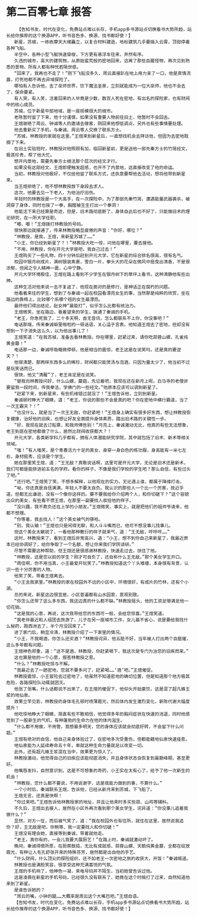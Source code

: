 # 第二百零七章 报答
        【告知书友，时代在变化，免费站点难以长存，手机app多书源站点切换看书大势所趋，站长给你推荐的这个换源APP，听书音色多、换源、找书都好使！】
       新星，苏城，一栋栋摩天大楼矗立，以复合材料建造，地标建筑几乎要插入云霄，顶部停着各种飞船。
       半空中，各种小型飞艇快速穿梭，下方更有悬浮车往来，井然有序。
       久违的城市，高大的建筑物，从原始蛮荒般的密地回来，远离了那些血腥怪物，再次见到熟悉的景物，所有人都有种恍若隔世感。
       “回来了，我再也不走了！”刚下飞船没多久，周云直接趴在地上用力亲了一口，他是真情流露，打死他都不再去异域探险了。
       哪怕有人告诉他，去了巫师世界，饮下魔法圣泉，立刻就能成为一位大巫师，他也不会去了，保命要紧。
       有人哭，有人笑，活着回来的人毕竟是少数，数百人死在密地，有出名的探险家，也有财阀中的核心成员。
       苏城，位于新星中部地域，是一座规模很大的城市。
       老陈暂时留了下来，他十分谨慎，如果没有重要人物前往旧土，他暂时不会回去。
       王煊谢绝了周云、钟诚等人的邀请去做客，刚回来他想低调点，另外也有些事情要处理。
       他去重新买了手机，与秦诚、周云等人交换了联系方士。
       “苏城，林教授的家就在这里。”王煊来到新星后，一直想找机会去拜访他，但因为去密地耽搁了下来。
       在旧土实验班时，林教授对他照顾有加，临回新星前，更是送他一部先秦方士的竹简经文，极其珍贵，帮了他大忙。
       想开内景地，需要先秦方士根法那个层次的经文才行。
       如果没有这部经文，王煊即便触发超感，也开不了内景地，这直接改变了他的命运。
       当初，林教授对他极好，不仅给他留了联系方式，还执意要帮他去活动，想将他带到新星来。
       当王煊拒绝了，他不想林教授放下身段去求人。
       这次，他要去见一下老人，为他治疗旧伤。
       年轻时的林教授是一个大高手，在一次探险中，为了那部先秦竹简，遭遇能量武器袭杀，被洞穿了身体，同时也挨了一拳，胸膛被生生打出一个拳洞！
       他能活下来已经算是奇迹，但是，旧术路彻底断了，身体自此后也不好了，只能做旧术的理论研究，在一所大学任职。
       “嘟，嘟！”王煊拨打林教授的号码。
       很快那边就接通了，传来林教授略显疲倦的声音：“你好，哪位？”
       “林教授，是我，王煊，来新星苏城了……”
       “小王，你已经到新星了？！”林教授大吃一惊，问他在哪里，要去接他。
       “不用，林教授，你在开元大学是吧，我自己过去！”
       王煊购买了一些礼物，四十分钟后赶到开元大学，它在新星的综合排名很高，很有名气。
       校园中银月树成片，满树银装素裹，雪白一片，拳头大的花朵在微风中摇曳出清香，不是很浓郁，但闻之令人精神一震，心中宁静。
       开元大学环境极佳，王煊在路上看到不少学生在银月树下的草坪上看书，这种清静他有些出神。
       这种生活对他来说一去不复返了，他现在面对的是修行，是神话正在腐朽的问题。
       他看着来往的学生，想到了与秦诚一起在校园看漂亮女生的事，当然那是纯粹的欣赏，坐在路边的靠椅上，比较哪个系哪个班的女生最漂亮。
       最终他们得出结论，赵女神“最能打”，似乎怎么比都有统治力。
       王煊微笑，坐在路边，看着望来的学生，拨通了秦诚的手机。
       “老王，你急死我了，二十多天啊，杳无音讯，怎么都联系不上你，你没事吧？”
       电话那端，传来秦诚噼里啪啦的一顿话语，关心溢于言表。他知道王煊去了密地，但却没有想到一下子消失这么久，以为他出事儿了！
       王煊笑道：“在我苏城，准备去看林教授。你在哪里，赶紧过来，请你吃蒜蓉山螺，孔雀炖黄金蘑！”
       电话那一边，秦诚呼吸略微停顿，他是相当的震惊，老王这是在说笑吗，还是真的要逆天？！
       他很清楚，那两样东西多么的稀珍，财阀都只能煲汤与泡酒，只因为量太少了，他当初不过是玩笑话而已。
       很快，他又“清醒”了，老王肯定是在说笑。
       “替我向林教授问好，什么山螺，蘑菇，先记着吧，我现在还在新月上呢。白马寺的老僧非要留我一段时间，传我拳法，学佛门的一些经文。”他原本应该可以调到新星了。
       “赶紧下来，到新星来，有些机缘错过就没了！”王煊告诉他，立刻到新星。
       秦诚顿时睁大了眼睛，道：“老王，你说的那些不会是真的吧？你在密地中横行霸道，当了一次王霸天？！”
       “也没什么，就是当了一次王无敌，你赶紧吧！”王煊身上确实有很多好东西，想让林教授恢复健康，治好他的旧疾，也想让好友全面提升身体素质，踏出旧术路的关键性一步。
       “好，我现在就去订船票，和我师傅告别！”月亮上，秦诚激动无比，他真的有些无法想象，老王到底在密地都做了什么，居然比财阀收获都大？！
       开元大学，各类新学科几乎都有，拥有人体潜能研究学院，其中就包括了旧术、新术等相关领域。
       “嗤！”有人嗤笑，是个青春活力十足的美女，身穿一身白色的练功服，身高能有一米七左右，身材挺秀，应该是个学生。
       她在那里笑王煊，道：“王无敌？真敢说话啊，这里可是开元大学，无论是旧术还是新术，我们可都是能排进前五名的学府。看你的样子，不像是我们学校的学生吧？那么自信，有些过头了吧。”
       “还行吧。”王煊笑了笑，不想多解释，以他现在的实力，无论遇上谁，都属于降维打击。
       “呦，你还真是自信满满，年轻人不要太自负。我认识的那些人一个比一个厉害，技近乎道，但都无比谦逊，没有一个像你这样的。要不要我给你介绍两个人，和你切磋下？”这个容貌出众的美女，有些看不惯王煊，在那里一副要找人收拾他的样子。
       “没兴趣，我不欺负还在上学的小朋友。”王煊微笑，事实上，就是把他们的祖师爷请来，他都不想理。
       “你等着，我去找人！”这个美女被气的够呛。
       “别，我认输！”王煊也只是闲得无聊，和人斗斗嘴而已，他可不想没事儿找事儿。
       但这个美女太敏锐了，一看他那种敷衍的样子就来气，道：“王无敌，哼哼哼……”
       这时，林教授来了，看到王煊后非常高兴，道：“小王，想不到你自己来新星了，我最近原本已经协调好了，给你争取了一个名额，想让你来我们学院读研。”
       尽管不需要这种帮助，但王煊还是很感谢林教授，快速走过去，扶住了他。
       “林教授，这是您以前的学生？刚才可自负了，还自称什么王无敌。”那个美女学生开口。
       “周佳啊，你不用当真，小王最爱开玩笑了。”林教授知道这个丫头难缠，本身很有背景，认识一些十分厉害的人物。
       他笑了笑，带着王煊离去。
       “小王去我家里。”林教授的家在校园外不远的小区中，环境很好，有成片的竹林，还有个小湖。
       总的来说，新星这边很宜居，小区普遍都有山水园景，景观别致。
       “你怎么还带了这么多东西，我这边真的什么都不缺。”林教授摇头，他的工资足够满足他一切花销。
       “这是我的心意，再说，这次我带给您的东西可一般，会给您惊喜。”王煊笑道。
       “我老伴最近和人组团去旅游了，儿子在另一座城市工作，女儿最不省心，说是要给我找什么秘药，跑西洲去了，半个月没回来了。”
       进了家门后，稍显冷清，林教授介绍了一下家里的情况。
       “小王，不我喝酒，你怎么还买酒？”林教授诧异，他五脏不好，当年被人打出两个血窟窿，这么多年都有问题。
       王煊神色郑重，道：“这不是酒，林教授，你赶紧喝下，我这次是专门为治您的旧疾而来。”
       这也算是他的一个心愿，报答林教授之恩。
       “什么？”林教授吃惊与不解。
       “我最近去了一趟密地，您就不要多问了，赶紧喝……‘酒’吧。”王煊催促。
       林教授震惊，小王冒险去过密地了，他虽然不知道密地的确切位置，但是知道那个地方极其危险，各路探险队动辄就团灭。
       他张了张嘴，什么话都说不出来了，在王煊的催促下，他仰头开始豪饮，这是混了超凡蜂王浆的地仙泉。
       效果立竿见影，林教授的身体毛孔顿时喷薄霞光，然后体内发生激烈变化，新陈代谢大幅度提升！
       他吃惊地睁大了眼睛，简直有些不敢相信，他觉得多年的胸闷症状在快速的消退，同时他感觉到了一股新生的气机，有种蓬勃的生命力在他的体内滋生。
       “什么都不用做，不用管，我想最多明天，您的身体应该就会彻底好转，不会留下什么问题。”
       王煊有绝对的自信，他自己亲身体验过了，在密地多次受重伤，但都能藉地仙泉快速痊愈。
       地仙泉能为人延续寿命五十年，单就这种生命力量就足以改变一切。
       此外，还有超凡蜂王浆混在当中，效果更为惊人了。
       林教授激动，他觉得自己的旧疾应该能彻底消失，并且身体状态会恢复到最巅峰期，甚至更好。
       他嘴唇发抖，自然意识到，这是不可想象的奇药，小王实在太有心了，给予了他一次新生的机会！
       “林教授，您什么都不要说，不用说谢字，这是我能力做到的事，不算什么。”
       一个小时后，秦诚联系王煊，告诉他，已经从新月来到苏城，下飞船了。
       王煊无言，还真是快啊！
       “你过来吧。”王煊告诉他林教授家的地址，并且让他来时多买些蒜、山鸡等辅料。
       不久后，王煊出去接人，居然在小区外再次看到那个美女学生，诧异道：“你没事儿追着我做什么？”
       显然，对方一怔，而后被气笑了，道：“我在校园外也有住所，就住在这里，居然说我追你？好，王无敌是吧，你稍等，我一定要找人和你切磋！”
       王煊没有理会她，直接等到秦诚，带着就他走。
       “老王，真你有的，一会儿我要大展厨艺！”在路上时，秦诚就激动坏了。
       晚间，秦诚得偿所愿，在厨房鼓捣，无比有成就感，蒜蓉山螺、天鹅炖黄金蘑，全都在绽放霞光，有种让人毛孔舒张开来的特殊芬芳，居然都是出自他的手艺。
       “什么财阀，什么顶尖的探险组织，还不如老王一次密地之旅的收获大，开饭！”秦诚喊道。
       林教授也是满脸笑容，很享受这种充满喜悦的气氛。
       王煊的手机响了，他神色一凝，来电号码并不陌生，当初她曾告诉过他。
       这是凌薇在新星的手机号码，已经很久没有联系了，她竟在这个时候打了过来，自然知道他来到了新星。
       是谁告诉她的？
       “周云的嘴，小钟的腿……大概率是周云这个大嘴巴吧。”王煊自语。
       【告知书友，时代在变化，免费站点难以长存，手机app多书源站点切换看书大势所趋，站长给你推荐的这个换源APP，听书音色多、换源、找书都好使！】
